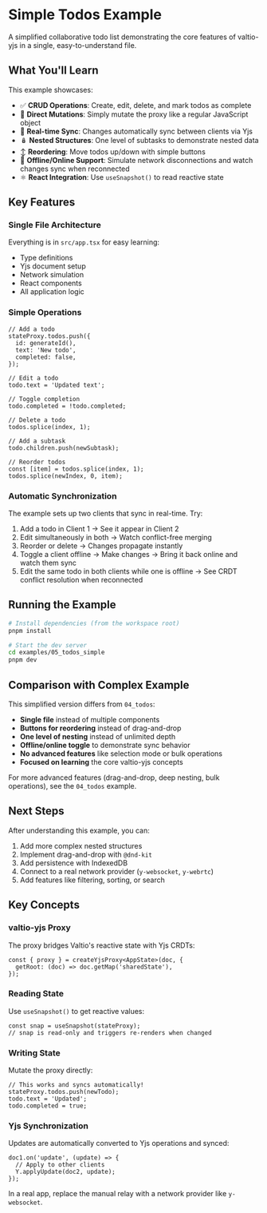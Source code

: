 # Simple Todos Example

A simplified collaborative todo list demonstrating the core features of valtio-yjs in a single, easy-to-understand file.

## What You'll Learn

This example showcases:

- ✅ **CRUD Operations**: Create, edit, delete, and mark todos as complete
- 📝 **Direct Mutations**: Simply mutate the proxy like a regular JavaScript object
- 🔄 **Real-time Sync**: Changes automatically sync between clients via Yjs
- 🪆 **Nested Structures**: One level of subtasks to demonstrate nested data
- ↕️ **Reordering**: Move todos up/down with simple buttons
- 🔴 **Offline/Online Support**: Simulate network disconnections and watch changes sync when reconnected
- ⚛️ **React Integration**: Use `useSnapshot()` to read reactive state

## Key Features

### Single File Architecture

Everything is in `src/app.tsx` for easy learning:
- Type definitions
- Yjs document setup
- Network simulation
- React components
- All application logic

### Simple Operations

```tsx
// Add a todo
stateProxy.todos.push({
  id: generateId(),
  text: 'New todo',
  completed: false,
});

// Edit a todo
todo.text = 'Updated text';

// Toggle completion
todo.completed = !todo.completed;

// Delete a todo
todos.splice(index, 1);

// Add a subtask
todo.children.push(newSubtask);

// Reorder todos
const [item] = todos.splice(index, 1);
todos.splice(newIndex, 0, item);
```

### Automatic Synchronization

The example sets up two clients that sync in real-time. Try:
1. Add a todo in Client 1 → See it appear in Client 2
2. Edit simultaneously in both → Watch conflict-free merging
3. Reorder or delete → Changes propagate instantly
4. Toggle a client offline → Make changes → Bring it back online and watch them sync
5. Edit the same todo in both clients while one is offline → See CRDT conflict resolution when reconnected

## Running the Example

```bash
# Install dependencies (from the workspace root)
pnpm install

# Start the dev server
cd examples/05_todos_simple
pnpm dev
```

## Comparison with Complex Example

This simplified version differs from `04_todos`:
- **Single file** instead of multiple components
- **Buttons for reordering** instead of drag-and-drop
- **One level of nesting** instead of unlimited depth
- **Offline/online toggle** to demonstrate sync behavior
- **No advanced features** like selection mode or bulk operations
- **Focused on learning** the core valtio-yjs concepts

For more advanced features (drag-and-drop, deep nesting, bulk operations), see the `04_todos` example.

## Next Steps

After understanding this example, you can:
1. Add more complex nested structures
2. Implement drag-and-drop with `@dnd-kit`
3. Add persistence with IndexedDB
4. Connect to a real network provider (`y-websocket`, `y-webrtc`)
5. Add features like filtering, sorting, or search

## Key Concepts

### valtio-yjs Proxy

The proxy bridges Valtio's reactive state with Yjs CRDTs:

```tsx
const { proxy } = createYjsProxy<AppState>(doc, {
  getRoot: (doc) => doc.getMap('sharedState'),
});
```

### Reading State

Use `useSnapshot()` to get reactive values:

```tsx
const snap = useSnapshot(stateProxy);
// snap is read-only and triggers re-renders when changed
```

### Writing State

Mutate the proxy directly:

```tsx
// This works and syncs automatically!
stateProxy.todos.push(newTodo);
todo.text = 'Updated';
todo.completed = true;
```

### Yjs Synchronization

Updates are automatically converted to Yjs operations and synced:

```tsx
doc1.on('update', (update) => {
  // Apply to other clients
  Y.applyUpdate(doc2, update);
});
```

In a real app, replace the manual relay with a network provider like `y-websocket`.

